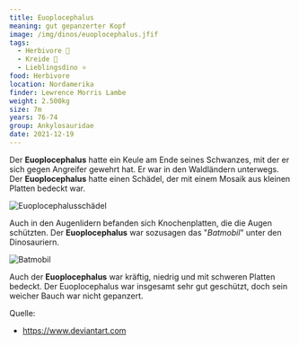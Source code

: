 ```yaml
---
title: Euoplocephalus
meaning: gut gepanzerter Kopf
image: /img/dinos/euoplocephalus.jfif
tags:
  - Herbivore 🌿
  - Kreide 🦴
  - Lieblingsdino ⭐
food: Herbivore
location: Nordamerika
finder: Lewrence Morris Lambe
weight: 2.500kg
size: 7m
years: 76-74
group: Ankylosauridae
date: 2021-12-19
---
```

Der **Euoplocephalus** hatte ein Keule am Ende seines Schwanzes, mit der er sich gegen Angreifer gewehrt hat. Er war in den Waldländern unterwegs. Der **Euoplocephalus** hatte einen Schädel, der mit einem Mosaik aus kleinen Platten bedeckt war.

![Euoplocephalusschädel](/img/dinos/euoplocephalus-schädel.jpg)

Auch in den Augenlidern befanden sich Knochenplatten, die die Augen schützten. Der **Euoplocephalus** war sozusagen das "*Batmobil*" unter den Dinosauriern.

![Batmobil](/img/dinos/batmobil.jfif)

 Auch der **Euoplocephalus** war kräftig, niedrig und mit schweren Platten bedeckt. Der Euoplocephalus war insgesamt sehr gut geschützt, doch sein weicher Bauch war nicht gepanzert.

Quelle:

* <https://www.deviantart.com>